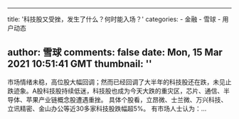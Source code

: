 
---
title: '科技股又受挫，发生了什么？何时能入场？'
categories: 
    - 金融
    - 雪球
    - 用户动态

author: 雪球
comments: false
date: Mon, 15 Mar 2021 10:51:41 GMT
thumbnail: ''
---

<div>   
市场情绪未稳，高位股大幅回调；然而已经回调了大半年的科技股还在跌，未见止跌迹象。A股科技股持续低迷，科技股也成为今天大跌的重灾区，芯片、通信、半导体、苹果产业链概念股遭遇重挫。 具体个股看，立昂微、士兰微、万兴科技、立讯精密、金山办公等近30多家科技股跌幅超5%。 有市场人士认为：...  
</div>
            